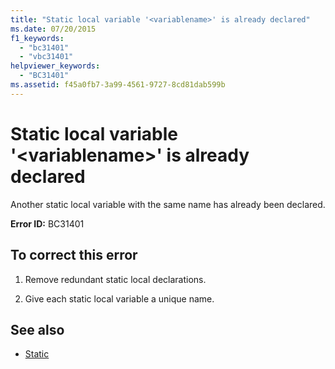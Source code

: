 ```yaml
---
title: "Static local variable '<variablename>' is already declared"
ms.date: 07/20/2015
f1_keywords: 
  - "bc31401"
  - "vbc31401"
helpviewer_keywords: 
  - "BC31401"
ms.assetid: f45a0fb7-3a99-4561-9727-8cd81dab599b
---
```

# Static local variable '\<variablename>' is already declared
Another static local variable with the same name has already been declared.  
  
 **Error ID:** BC31401  
  
## To correct this error  
  
1. Remove redundant static local declarations.  
  
2. Give each static local variable a unique name.  
  
## See also

- [Static](../../visual-basic/language-reference/modifiers/static.md)
